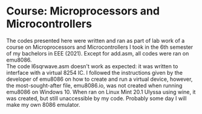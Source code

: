 # Course: Microprocessors and Microcontrollers  
  
The codes presented here were written and ran as part of lab work of a course on Microprocessors and Microcontrollers I took in the 6th semester of my bachelors in EEE (2021). Except for add.asm, all codes were ran on emu8086.  
The code l6sqrwave.asm doesn't work as expected: it was written to interface with a virtual 8254 IC. I followed the instructions given by the developer of emu8086 on how to create and run a virtual device, however, the most-sought-after file, emu8086.io, was not created when running emu8086 on Windows 10. When ran on Linux Mint 20.1 Ulyssa using wine, it was created, but still unaccessible by my code.   Probably some day I will make my own 8086 emulator. 
